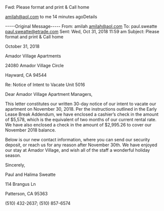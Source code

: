 
Fwd: Please format and print & Call home

amilah@aol.com
to me
14 minutes agoDetails



-----Original Message-----
From: amilah <amilah@aol.com>
To: paul.sweatte <paul.sweatte@etrade.com>
Sent: Wed, Oct 31, 2018 11:59 am
Subject: Please format and print & Call home


October 31, 2018



Amador Village Apartments

24080 Amador Village Circle

Hayward, CA 94544



Re: Notice of Intent to Vacate Unit 5016

Dear Amador Village Apartment Managers,

This letter constitutes our written 30-day notice of our intent to vacate our apartment on November 30, 2018. Per the instructions outlined in the Early Lease Break Addendum, we have enclosed a cashier’s check in the amount of $5,578, which is the equivalent of two months of our current rental rate. We have also enclosed a check in the amount of $2,995.26 to cover our November 2018 balance. 

Below is our new contact information, where you can send our security deposit, or reach us for any reason after November 30th. We have enjoyed our stay at Amador Village, and wish all of the staff a wonderful holiday season. 

Sincerely,



Paul and Halima Sweatte

114 Brangus Ln

Patterson, CA 95363

(510) 432-2637; (510) 857-6574

